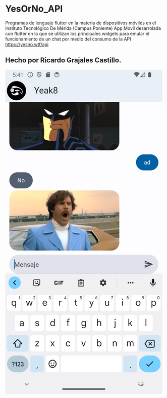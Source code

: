 # YesOrNo_API

Programas de lenguaje flutter en la materia de dispositivos móviles en el Instituto Tecnológico De Mérida (Campus Poniente)
App Movil desarrolada con flutter en la que se utilizan los principales widgets para emular el funcionamiento de un chat por medio del consumo de la API https://yesno.wtf/api

## Hecho por Ricardo Grajales Castillo.


![ImagenChat](https://github.com/Yeak8/YesOrNo_API/blob/main/assets/Screenshot_1714196513.png?raw=true)

